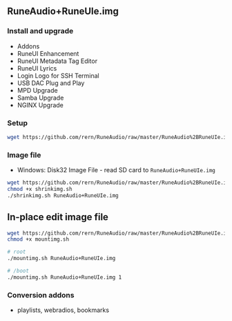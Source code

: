 ## RuneAudio+RuneUIe.img

### Install and upgrade
- Addons
- RuneUI Enhancement
- RuneUI Metadata Tag Editor
- RuneUI Lyrics
- Login Logo for SSH Terminal
- USB DAC Plug and Play
- MPD Upgrade
- Samba Upgrade
- NGINX Upgrade

### Setup
```sh
wget https://github.com/rern/RuneAudio/raw/master/RuneAudio%2BRuneUIe.img/setup.sh -O - | sh 
```

### Image file
- Windows: Disk32 Image File - read SD card to `RuneAudio+RuneUIe.img`
```sh
wget https://github.com/rern/RuneAudio/raw/master/RuneAudio%2BRuneUIe.img/shrinkimg.sh
chmod +x shrinkimg.sh
./shrinkimg.sh RuneAudio+RuneUIe.img
```

## In-place edit image file
```sh
wget https://github.com/rern/RuneAudio/raw/master/RuneAudio%2BRuneUIe.img/mountimg.sh
chmod +x mountimg.sh

# root
./mountimg.sh RuneAudio+RuneUIe.img

# /boot
./mountimg.sh RuneAudio+RuneUIe.img 1
```

### Conversion addons
- playlists, webradios, bookmarks
  
